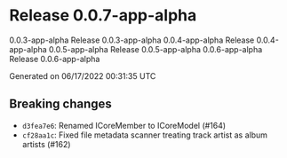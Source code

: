 # Release 0.0.7-app-alpha
0.0.3-app-alpha Release 0.0.3-app-alpha 0.0.4-app-alpha Release 0.0.4-app-alpha 0.0.5-app-alpha Release 0.0.5-app-alpha 0.0.6-app-alpha Release 0.0.6-app-alpha

Generated on 06/17/2022 00:31:35 UTC

## Breaking changes
 - `d3fea7e6`:  Renamed ICoreMember to ICoreModel (#164)
 - `cf28aa1c`:  Fixed file metadata scanner treating track artist as album artists (#162)
